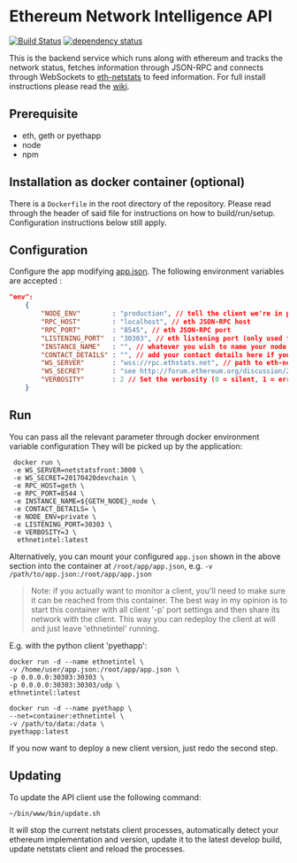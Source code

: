 Ethereum Network Intelligence API
============
[![Build Status][travis-image]][travis-url] [![dependency status][dep-image]][dep-url]

This is the backend service which runs along with ethereum and tracks the network status, fetches information through JSON-RPC and connects through WebSockets to [eth-netstats](https://github.com/cubedro/eth-netstats) to feed information. For full install instructions please read the [wiki](https://github.com/ethereum/wiki/wiki/Network-Status).


## Prerequisite
* eth, geth or pyethapp
* node
* npm

## Installation as docker container (optional)

There is a `Dockerfile` in the root directory of the repository. Please read through the header of said file for
instructions on how to build/run/setup. Configuration instructions below still apply.

## Configuration

Configure the app modifying [app.json](/root/app/app.json). The following environment variables are accepted :

```json
"env":
	{
		"NODE_ENV"        : "production", // tell the client we're in production environment
		"RPC_HOST"        : "localhost", // eth JSON-RPC host
		"RPC_PORT"        : "8545", // eth JSON-RPC port
		"LISTENING_PORT"  : "30303", // eth listening port (only used for display)
		"INSTANCE_NAME"   : "", // whatever you wish to name your node
		"CONTACT_DETAILS" : "", // add your contact details here if you wish (email/skype)
		"WS_SERVER"       : "wss://rpc.ethstats.net", // path to eth-netstats WebSockets api server
		"WS_SECRET"       : "see http://forum.ethereum.org/discussion/2112/how-to-add-yourself-to-the-stats-dashboard-its-not-automatic", // WebSockets api server secret used for login
		"VERBOSITY"       : 2 // Set the verbosity (0 = silent, 1 = error, warn, 2 = error, warn, info, success, 3 = all logs)
	}
```

## Run

 You can pass all the relevant parameter through docker environment variable configuration
 They will be picked up by the application:

```shellscript
 docker run \
 -e WS_SERVER=netstatsfront:3000 \
 -e WS_SECRET=20170420devchain \
 -e RPC_HOST=geth \
 -e RPC_PORT=8544 \
 -e INSTANCE_NAME=${GETH_NODE}_node \
 -e CONTACT_DETAILS= \
 -e NODE_ENV=private \
 -e LISTENING_PORT=30303 \
 -e VERBOSITY=3 \
  ethnetintel:latest
```

 Alternatively, you can mount your configured `app.json` shown in the above section into the container at
 `/root/app/app.json`, e.g. `-v /path/to/app.json:/root/app/app.json`

 > Note: if you actually want to monitor a client, you'll need to make sure it can be reached from this container.
 > The best way in my opinion is to start this container with all client '-p' port settings and then 
 > share its network with the client. This way you can redeploy the client at will and just leave 'ethnetintel' running. 

 E.g. with the python client 'pyethapp':

 ```shellscript
 docker run -d --name ethnetintel \
 -v /home/user/app.json:/root/app/app.json \
 -p 0.0.0.0:30303:30303 \
 -p 0.0.0.0:30303:30303/udp \
 ethnetintel:latest

 docker run -d --name pyethapp \
 --net=container:ethnetintel \
 -v /path/to/data:/data \
 pyethapp:latest
 ```

 If you now want to deploy a new client version, just redo the second step.


## Updating

To update the API client use the following command:

```bash
~/bin/www/bin/update.sh
```

It will stop the current netstats client processes, automatically detect your ethereum implementation and version, update it to the latest develop build, update netstats client and reload the processes.

[travis-image]: https://travis-ci.org/cubedro/eth-net-intelligence-api.svg
[travis-url]: https://travis-ci.org/cubedro/eth-net-intelligence-api
[dep-image]: https://david-dm.org/cubedro/eth-net-intelligence-api.svg
[dep-url]: https://david-dm.org/cubedro/eth-net-intelligence-api
